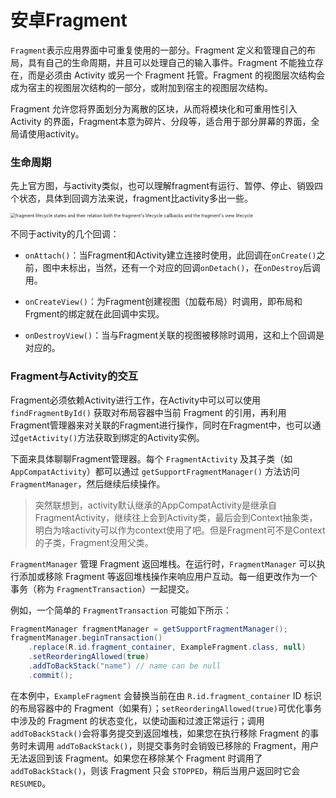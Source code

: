 # 安卓Fragment

`Fragment`表示应用界面中可重复使用的一部分。Fragment 定义和管理自己的布局，具有自己的生命周期，并且可以处理自己的输入事件。Fragment 不能独立存在，而是必须由 Activity 或另一个 Fragment 托管。Fragment 的视图层次结构会成为宿主的视图层次结构的一部分，或附加到宿主的视图层次结构。

Fragment 允许您将界面划分为离散的区块，从而将模块化和可重用性引入 Activity 的界面，Fragment本意为碎片、分段等，适合用于部分屏幕的界面，全局请使用activity。

### 生命周期

先上官方图，与activity类似，也可以理解fragment有运行、暂停、停止、销毁四个状态，具体到回调方法来说，fragment比activity多出一些。

<img src="https://developer.android.google.cn/images/guide/fragments/fragment-view-lifecycle.png" alt="fragment lifecycle states and their relation both the fragment's             lifecycle callbacks and the fragment's view lifecycle" style="zoom:50%;" />

不同于activity的几个回调：

* `onAttach()`：当Fragment和Activity建立连接时使用，此回调在`onCreate()`之前，图中未标出，当然，还有一个对应的回调`onDetach()`，在`onDestroy`后调用。

* `onCreateView()`：为Fragment创建视图（加载布局）时调用，即布局和Frgment的绑定就在此回调中实现。
* `onDestroyView()`：当与Fragment关联的视图被移除时调用，这和上个回调是对应的。

### Fragment与Activity的交互

Fragment必须依赖Activity进行工作，在Activity中可以可以使用 `findFragmentById()` 获取对布局容器中当前 Fragment 的引用，再利用Fragment管理器来对关联的Fragment进行操作，同时在Fragment中，也可以通过`getActivity()`方法获取到绑定的Activity实例。

下面来具体聊聊Fragment管理器。每个 `FragmentActivity` 及其子类（如 `AppCompatActivity`）都可以通过 `getSupportFragmentManager()` 方法访问 `FragmentManager`，然后继续后续操作。

> 突然联想到，activity默认继承的AppCompatActivity是继承自FragmentActivity，继续往上会到Activity类，最后会到Context抽象类，明白为啥activity可以作为context使用了吧。但是Fragment可不是Context的子类，Fragment没用父类。

`FragmentManager` 管理 Fragment 返回堆栈。在运行时，`FragmentManager` 可以执行添加或移除 Fragment 等返回堆栈操作来响应用户互动。每一组更改作为一个事务（称为 `FragmentTransaction`）一起提交。

例如，一个简单的 `FragmentTransaction` 可能如下所示：

```java
FragmentManager fragmentManager = getSupportFragmentManager();
fragmentManager.beginTransaction()
    .replace(R.id.fragment_container, ExampleFragment.class, null)
    .setReorderingAllowed(true)
    .addToBackStack("name") // name can be null
    .commit();
```

在本例中，`ExampleFragment` 会替换当前在由 `R.id.fragment_container` ID 标识的布局容器中的 Fragment（如果有）；`setReorderingAllowed(true)`可优化事务中涉及的 Fragment 的状态变化，以使动画和过渡正常运行；调用 `addToBackStack()`会将事务提交到返回堆栈，如果您在执行移除 Fragment 的事务时未调用 `addToBackStack()`，则提交事务时会销毁已移除的 Fragment，用户无法返回到该 Fragment。如果您在移除某个 Fragment 时调用了 `addToBackStack()`，则该 Fragment 只会 `STOPPED`，稍后当用户返回时它会 `RESUMED`。

